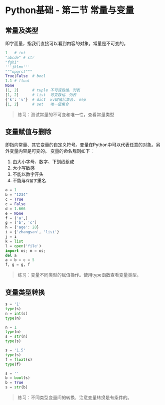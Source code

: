 # Python基础 - 第二节 常量与变量

## 常量及类型
即字面量，指我们直接可以看到内容的对象。常量是不可变的。
```python
1   # int
"abcde" # str
"fghi"
'''jklmn'''
"""opqrst"""
True|False  # bool
1.1 # float
None
(1, 2)      # tuple 不可变数组、列表
[1, 2]      # list  可变数组、列表
{'k': 'v'}  # dict  kv键值队集合， map
{1, 2}      # set   唯一值集合
```
> 练习：测试常量的不可变和唯一性，查看常量类型

## 变量赋值与删除
即指向常量、其它变量的自定义符号。变量在Python中可以代表任意的对象。另外变量内容是可变的。
变量的命名规则如下：
1. 由大小字母、数字、下划线组成
1. 大小写敏感
1. 不能以数字开头
1. 不能与`保留字`重名
```python
a = 1
b = "1234"
c = True
c = False
d = 1.666
e = None
f = ('a',)
g = ['b', 'c']
h = {'age': 28}
i = {'zhangsan', 'lisi'}
j = i
k = list
l = open('file')
import os; m = os;
del a
a = b = c = 5
f, g = g, f
```
> 练习：变量不同类型的赋值操作。使用type函数查看变量类型。

## 变量类型转换
```python
s = '1'
type(s)
n = int(s)
type(n)

n = 1
type(n)
s = str(n)
type(s)

s = '1.5'
type(s)
f = float(s)
type(f)

s = ''
b = bool(s)
b = True
s = str(b)
```
> 练习：不同类型变量间的转换，注意变量转换是有条件的。